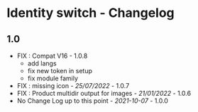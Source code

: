 # Identity switch - Changelog

## 1.0
- FIX : Compat V16 - 1.0.8
  - add langs
  - fix new token in setup
  - fix module family
- FIX : missing icon  - *25/07/2022* - 1.0.7
- FIX : Product multidir output for images - *21/01/2022* - 1.0.6
- No Change Log up to this point - *2021-10-07* - 1.0.0
